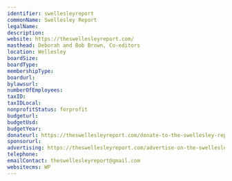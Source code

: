 ```yaml
---
identifier: swellesleyreport
commonName: Swellesley Report
legalName:
description:
website: https://theswellesleyreport.com/
masthead: Deborah and Bob Brown, Co-editors
location: Wellesley
boardSize:
boardType:
membershipType:
boardurl:
bylawsurl:
numberOfEmployees:
taxID:
taxIDLocal:
nonprofitStatus: forprofit
budgeturl:
budgetUsd:
budgetYear:
donateurl: https://theswellesleyreport.com/donate-to-the-swellesley-report/
sponsorurl:
advertising: https://theswellesleyreport.com/advertise-on-the-swellesley-report/
telephone:
emailContact: theswellesleyreport@gmail.com
websitecms: WP
---
```


